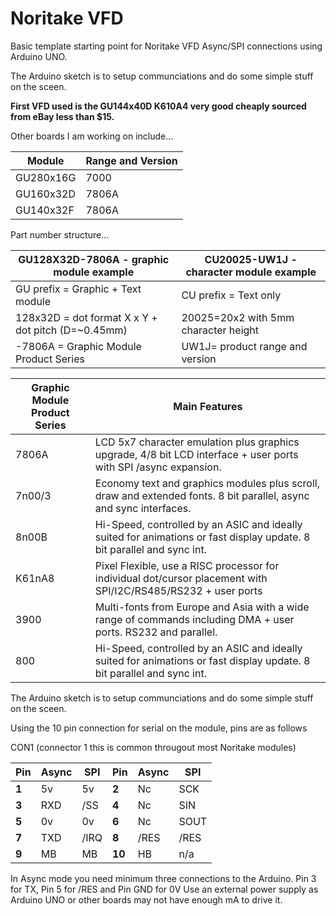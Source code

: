 # Noritake VFD
Basic template starting point for Noritake VFD Async/SPI connections using Arduino UNO.

The Arduino sketch is to setup communciations and do some simple stuff on the sceen.

**First VFD used is the GU144x40D K610A4 very good cheaply sourced from eBay less than $15.**


Other boards I am working on include...

| Module | Range and Version |
| ------------- | ------------- |
| GU280x16G  | 7000  |
| GU160x32D| 7806A  |
| GU140x32F | 7806A  |


Part number structure...

| GU128X32D-7806A - graphic module example | CU20025-UW1J - character module example  |
| ----------------------------- | ------------------------------------------------------------------------------ |
|   GU prefix = Graphic + Text module                        |               CU prefix = Text only|
|  128x32D = dot format X x Y + dot pitch (D=~0.45mm)         |             20025=20x2 with 5mm character height|
| -7806A = Graphic Module Product Series                    |              UW1J= product range and version|


  | Graphic Module Product Series | Main Features |
  | ----------------------------- | ------------------------------------------------------------------------------ |
  | 7806A | LCD 5x7 character emulation plus graphics upgrade, 4/8 bit LCD interface + user ports with SPI /async expansion. |
  |7n00/3  |  Economy text and graphics modules plus scroll, draw and extended fonts. 8 bit parallel, async and sync interfaces.
  |8n00B   |  Hi-Speed, controlled by an ASIC and ideally suited for animations or fast display update. 8 bit parallel and sync int.
  |K61nA8 |  Pixel Flexible, use a RISC processor for individual dot/cursor placement with SPI/I2C/RS485/RS232 + user ports|
  |3900  |     Multi-fonts from Europe and Asia with a wide range of commands including DMA + user ports. RS232 and parallel.|
  |800  |    Hi-Speed, controlled by an ASIC and ideally suited for animations or fast display update. 8 bit parallel and sync int.|

The Arduino sketch is to setup communciations and do some simple stuff on the sceen.

Using the 10 pin connection for serial on the module, pins are as follows

CON1 (connector 1 this is common througout most Noritake modules) 

| Pin| Async |SPI| Pin  | Async | SPI |
| ------------- | ------------- | ------------- | ------------- | ------------- | ------------- |
| **1** | 5v | 5v| **2** | Nc | SCK|
| **3** | RXD | /SS| **4** | Nc | SIN|
| **5** | 0v | 0v| **6** | Nc | SOUT|
| **7** | TXD | /IRQ| **8** | /RES | /RES|
| **9** | MB | MB| **10** | HB | n/a|

      
 

In Async mode you need minimum three connections to the Arduino. Pin 3 for TX, Pin 5 for /RES and Pin GND for 0V
Use an external power supply as Arduino UNO or other boards may not have enough mA to drive it.
